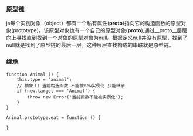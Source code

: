 ### 原型链
js每个实例对象（object）都有一个私有属性(__proto__)指向它的构造函数的原型对象(prototype)。该原型对象也有一个自己的原型对象(__proto__),通过__proto__层层向上寻找直到找到一个对象的原型对象为null。根据定义null并没有原型，找到了null就是找到了原型链的最后一层。这种层层查找构成的串联就是原型链。
### 继承
```
function Animal () {
	this.type = 'animal';
	// 抽象工厂当前构造函数 不能被new实例化 只能继承
	if (new.target === 'Animal') {
		throw new Error('当前函数不能被实例化');
	}
}

Animal.prototype.eat = function () {
	
}


```

